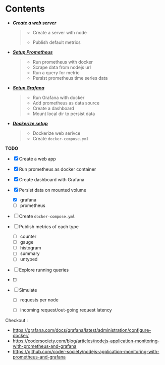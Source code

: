 

# Contents



- ***[Create a web server](./01-setup-webservice.md)***

  > - Create a server with node
  >
  > - Publish default metrics

- ***[Setup Prometheus](./02-setup-prometheus.md)***

  > - Run prometheus with docker
  > - Scrape data from nodejs url
  > - Run a query for metric
  > - Persist prometheus time series data

- ***[Setup Grafana](./03-setup-grafana.md)***

  > - Run Grafana with docker
  > - Add prometheus as data source
  > - Create a dashboard
  > - Mount local dir to persist data

- ***[Dockerize setup](./04-dockerize-setup.md)***

  > - Dockerize web serivce
  > - Create `docker-compose.yml`

  

**TODO** 

- [x] Create a web app

- [x] Run prometheus as docker container

- [x] Create dashboard with Grafana

- [x] Persist data on mounted volume 

  - [x] grafana
  - [ ] prometheus

- [ ] Create `docker-compose.yml`

- [ ] Publish metrics of each type 
  - [ ] counter
  - [ ] gauge
  - [ ] histogram
  - [ ] summary 
  - [ ] untyped
  
- [ ] Explore running queries

- [ ] 

- [ ] Simulate

  - [ ] requests per node

  - [ ] incoming request/out-going request latency

    







Checkout :

- https://grafana.com/docs/grafana/latest/administration/configure-docker/
- https://codersociety.com/blog/articles/nodejs-application-monitoring-with-prometheus-and-grafana
- https://github.com/coder-society/nodejs-application-monitoring-with-prometheus-and-grafana



